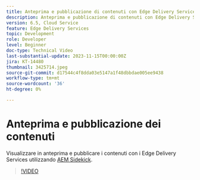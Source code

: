 ```yaml
---
title: Anteprima e pubblicazione di contenuti con Edge Delivery Services
description: Anteprima e pubblicazione di contenuti con Edge Delivery Services con AEM Sidekick
version: 6.5, Cloud Service
feature: Edge Delivery Services
topic: Development
role: Developer
level: Beginner
doc-type: Technical Video
last-substantial-update: 2023-11-15T00:00:00Z
jira: KT-14480
thumbnail: 3425714.jpeg
source-git-commit: d17544c4f8dda03e5147a1f48dbbdae005ee9438
workflow-type: tm+mt
source-wordcount: '36'
ht-degree: 0%

---
```



# Anteprima e pubblicazione dei contenuti

Visualizzare in anteprima e pubblicare i contenuti con i Edge Delivery Services utilizzando [AEM Sidekick](./sidekick.md).

>[!VIDEO](https://video.tv.adobe.com/v/3425714/?learn=on)
